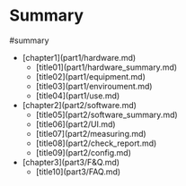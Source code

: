 # Summary

\#summary

* \[chapter1\]\(part1/hardware.md\)
  * \[title01\]\(part1/hardware\_summary.md\)
  * \[title02\]\(part1/equipment.md\)
  * \[title03\]\(part1/enviroument.md\)
  * \[title04\]\(part1/use.md\)
* \[chapter2\]\(part2/software.md\)
  * \[title05\]\(part2/software\_summary.md\)
  * \[title06\]\(part2/UI.md\)
  * \[title07\]\(part2/measuring.md\)
  * \[title08\]\(part2/check\_report.md\)
  * \[title09\]\(part2/config.md\)
* \[chapter3\]\(part3/F&Q.md\)
  * \[title10\]\(part3/FAQ.md\)

